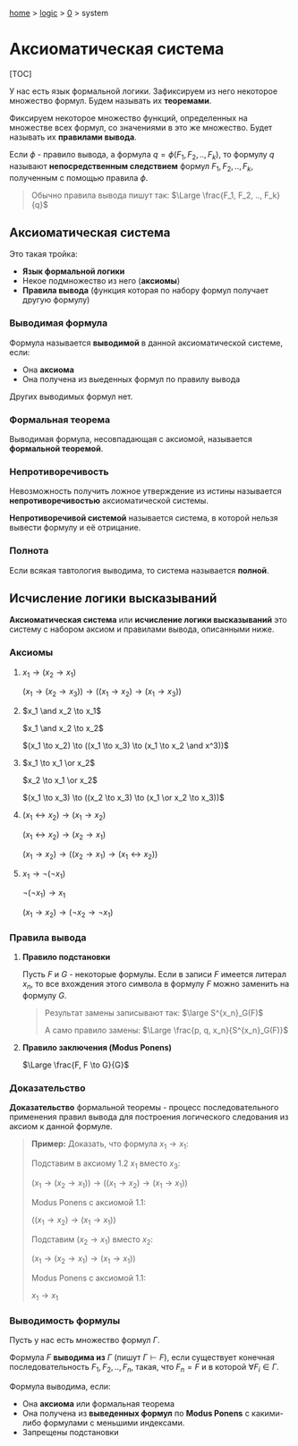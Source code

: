 <script type="text/x-mathjax-config">MathJax.Hub.Config({tex2jax: {inlineMath: [['$','$'], ['\(','\)']]}});</script><script src='https://cdnjs.cloudflare.com/ajax/libs/mathjax/2.7.5/MathJax.js?config=TeX-MML-AM_CHTML' async></script>

[home](../../../) > [logic](../../) > [0](../) > system

# Аксиоматическая система

[TOC]

У нас есть язык формальной логики. Зафиксируем из него некоторое множество формул. Будем называть их **теоремами**.

Фиксируем некоторое множество функций, определенных на множестве всех формул, со значениями в это же множество. Будет называть их **правилами вывода**.

Если $\phi$ - правило вывода, а формула $q = \phi(F_1, F_2, .., F_k)$, то формулу $q$ называют **непосредственным следствием** формул $F_1, F_2, .., F_k$, полученным с помощью правила $\phi$.

> Обычно правила вывода пишут так: $\Large \frac{F_1, F_2, .., F_k}{q}$

## Аксиоматическая система

Это такая тройка:

- **Язык формальной логики**
- Некое подмножество из него (**аксиомы**)
- **Правила вывода** (функция которая по набору формул получает другую формулу)



### Выводимая формула

Формула называется **выводимой** в данной аксиоматической системе, если:

- Она **аксиома**
- Она получена из выеденных формул по правилу вывода

Других выводимых формул нет.

### Формальная теорема

Выводимая формула, несовпадающая с аксиомой, называется **формальной теоремой**.

### Непротиворечивость

Невозможность получить ложное утверждение из истины называется **непротиворечивостью** аксиоматической системы.

**Непротиворечивой системой** называется система, в которой нельзя вывести формулу и её отрицание.

### Полнота

Если всякая тавтология выводима, то система называется **полной**.

## Исчисление логики высказываний

**Аксиоматическая система** или **исчисление логики высказываний** это систему с набором аксиом и правилами вывода, описанными ниже.

### Аксиомы

1. $x_1 \to (x_2 \to x_1)$

   $(x_1 \to (x_2 \to x_3)) \to ((x_1 \to x_2) \to (x_1 \to x_3))$

2. $x_1 \and x_2 \to x_1$

   $x_1 \and x_2 \to x_2$

   $(x_1 \to x_2) \to ((x_1 \to x_3) \to (x_1 \to x_2 \and x^3))$

3. $x_1 \to x_1 \or x_2$

   $x_2 \to x_1 \or x_2$

   $(x_1 \to x_3) \to ((x_2 \to x_3) \to (x_1 \or x_2 \to x_3))$

4. $(x_1 \leftrightarrow x_2) \to (x_1 \to x_2)$

   $(x_1 \leftrightarrow x_2) \to (x_2 \to x_1)$

   $(x_1 \to x_2) \to ((x_2 \to x_1) \to (x_1 \leftrightarrow x_2))$

5. $x_1 \to ¬(¬x_1)$

   $¬(¬x_1) \to x_1$

   $(x_1 \to x_2) \to (¬x_2 \to ¬x_1)$

### Правила вывода

1. **Правило подстановки**

   Пусть $F$ и $G$ - некоторые формулы. Если в записи $F$ имеется литерал $x_n$, то все вхождения этого символа в формулу $F$ можно заменить на формулу $G$.

   > Результат замены записывают так: $\large S^{x_n}_G(F)$
   >
   > А само правило замены: $\Large \frac{p, q, x_n}{S^{x_n}_G(F)}$

2. **Правило заключения (Modus Ponens)**

   $\Large \frac{F, F \to G}{G}$

### Доказательство

**Доказательство** формальной теоремы - процесс последовательного применения правил вывода для построения логического следования из аксиом к данной формуле.

> **Пример:** Доказать, что формула $x_1 \to x_1$:
>
> Подставим в аксиому 1.2 $x_1$ вместо $x_3$:
>
> $(x_1 \to (x_2 \to x_1)) \to ((x_1 \to x_2) \to (x_1 \to x_1))$
>
> Modus Ponens с аксиомой 1.1:
>
> $((x_1 \to x_2) \to (x_1 \to x_1))$
>
> Подставим $(x_2 \to x_1)$ вместо $x_2$:
>
> $(x_1 \to (x_2 \to x_1) \to (x_1 \to x_1))$
>
> Modus Ponens с аксиомой 1.1:
>
> $x_1 \to x_1$

### Выводимость формулы

Пусть у нас есть множество формул $\Gamma$.

Формула $F$ **выводима из** $\Gamma$ (пишут $\Gamma \vdash F$), если существует конечная последовательность $F_1, F_2, .., F_n$, такая, что $F_n = F$ и в которой $\forall F_i \in \Gamma$.

Формула выводима, если:

- Она **аксиома** или формальная теорема
- Она получена из **выведенных формул** по **Modus Ponens** с какими-либо формулами с меньшими индексами.
- Запрещены подстановки